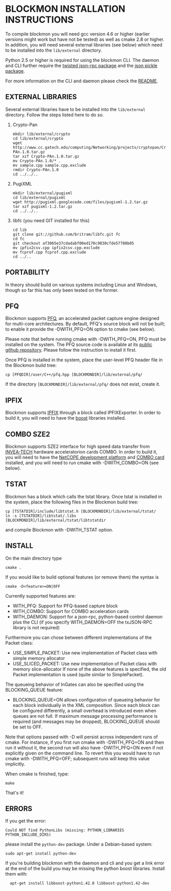 BLOCKMON INSTALLATION INSTRUCTIONS
==============================================
To compile blockmon you will need gcc version 4.6 or higher (earlier
versions might work but have not be tested) as well as
cmake 2.8 or higher. In addition, you will need several external libraries
(see below) which need to be installed into the `lib/external` directory.

Python 2.5 or higher is required for using the blockmon CLI. The daemon and
CLI further require the [twisted json-rpc package](http://pypi.python.org/pypi/txJSON-RPC/)
and the [json pickle package](http://pypi.python.org/pypi/jsonpickle).

For more information on the CLI and daemon please check the [README](https://github.com/cnplab/blockmon/blob/master/README.md).

EXTERNAL LIBRARIES
------------------
Several external libraries have to be installed into the `lib/external`
directory. Follow the steps listed here to do so.

1. Crypto-Pan
   ```
   mkdir lib/external/crypto
   cd lib/external/crypto
   wget http://www.cc.gatech.edu/computing/Networking/projects/cryptopan/Crypto-PAn.1.0.tar.gz
   tar xzf Crypto-PAn.1.0.tar.gz
   mv Crypto-PAn.1.0/* .
   mv sample.cpp sample.cpp.exclude
   rmdir Crypto-PAn.1.0
   cd ../../..
   ```

2. PugiXML
   ```
   mkdir lib/external/pugixml
   cd lib/external/pugixml
   wget http://pugixml.googlecode.com/files/pugixml-1.2.tar.gz
   tar xzf pugixml-1.2.tar.gz
   cd ../../..
   ```

3. libfc (you need GIT installed for this)
   ```
   cd lib
   git clone git://github.com/britram/libfc.git fc
   cd fc
   git checkout af3065e37cdadabf00ed170c9830cfde57708b05
   mv ipfix2csv.cpp ipfix2csv.cpp.exclude
   mv fcprof.cpp fcprof.cpp.exclude
   cd ../..
   ```

PORTABILITY
-------------
In theory should build on various systems including Linux and Windows, though
so far this has only been tested on the former.

PFQ
--------------
Blockmon supports [PFQ](http://www.pfq.io/), an
accelerated packet capture engine designed for multi-core architectures.
By default, PFQ's source block will not be built; to enable it
provide the -DWITH_PFQ=ON option to cmake (see below).

Please note that before running cmake with -DWITH_PFQ=ON, PFQ must be installed on the system.
The PFQ source code is available at its [public github repository](https://github.com/pfq/PFQ).
Please follow the instruction to install it first.

Once PFQ is installed in the system, place the user-level PFQ header file
in the Blockmon build tree:
```
cp [PFQDIR]/user/C++/pfq.hpp [BLOCKMONDIR]/lib/external/pfq/
```

If the directory `[BLOCKMONDIR]/lib/external/pfq/` does not exist, create it.

IPFIX
--------------
Blockmon supports [IPFIX](http://datatracker.ietf.org/wg/ipfix/charter/) through a block
called IPFIXExporter. In order to build it, you will need to have the [boost](http://www.boost.org/) libraries
installed.

COMBO SZE2
--------------
Blockmon supports SZE2 interface for high speed data transfer from [INVEA-TECH](http://www.invea-tech.com/)
hardware acceleratorion cards COMBO. In order to build it, you will need to have
the [NetCOPE development platform](http://www.invea-tech.com/products-and-services/netcope-fpga-platform)
and [COMBO card](http://www.invea-tech.com/products-and-services/combo-fpga-boards) installed, and you will
need to run cmake with -DWITH_COMBO=ON (see below).

TSTAT
--------------
Blockmon has a block which calls the tstat library.
Once tstat is installed in the system, place the following files in the
Blockmon build tree:
```
cp [TSTATDIR]/include/libtstat.h [BLOCKMONDIR]/lib/external/tstat/
ln -s [TSTATDIR]/libtstat/.libs [BLOCKMONDIR]/lib/external/tstat/libtstatdir
```

and compile Blockmon with -DWITH_TSTAT option.

INSTALL
--------------
On the main directory type
```
cmake .
```
If you would like to build optional features (or remove them) the syntax is
```
cmake -D<feature>=ON|OFF
```
Currently supported features are:

* WITH_PFQ: Support for PFQ-based capture block
* WITH_COMBO: Support for COMBO acceleration cards
* WITH_DAEMON: Support for a json-rpc, python-based control daemon plus the CLI
	     (if you specify WITH_DAEMON=OFF the txJSON-RPC library is not required)

Furthermore you can chose between different implementations of the Packet class:
* USE_SIMPLE_PACKET: Use new implementation of Packet class with simple memory allocator
* USE_SLICED_PACKET: Use new implementation of Packet class with memory slice-allocator
If none of the above features is specified, the old Packet implementation is used (quite similar to SimplePacket).

The queueing behavior of InGates can also be specified using the BLOCKING_QUEUE feature:
* BLOCKING_QUEUE=ON allows configuration of queueing behavior for each
block individually in the XML composition. Since each
block can be configured differently, a small overhead is introduced
even when queues are not full. If maximum message
processing performance is required (and messages may be dropped), BLOCKING_QUEUE
should be set to OFF.

Note that options passed with -D will persist across independent runs of cmake. For
instance, if you first run cmake with -DWITH_PFQ=ON and then run it without it,
the second run will also have -DWITH_PFQ=ON even if not explicitly given on the
command line. To revert this you would have to run cmake with -DWITH_PFQ=OFF;
subsequent runs will keep this value implicitly.

When cmake is finished, type:
```
make
```
That's it!

ERRORS
--------------
If you get the error:
```
Could NOT find PythonLibs (missing: PYTHON_LIBRARIES PYTHON_INCLUDE_DIRS)
```

please install the `python-dev` package. Under a Debian-based system:
```
sudo apt-get install python-dev
```
If you're building blockmon with the daemon and cli and you get a link error
at the end of the build you may be missing the python boost libraries. Install
them with:
```
  apt-get install libboost-python1.42.0 libboost-python1.42-dev
```
